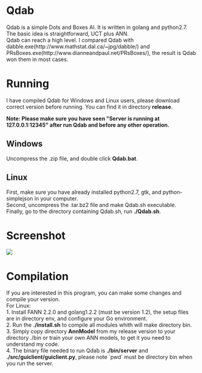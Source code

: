 <h1>Qdab</h1>
Qdab is a simple Dots and Boxes AI. It is written in golang and python2.7. The basic idea is straightforward, UCT plus ANN.<br />
Qdab can reach a high level. I compared Qdab with dabble.exe(http://www.mathstat.dal.ca/~jpg/dabble/) and PRsBoxes.exe(http://www.dianneandpaul.net/PRsBoxes/), the result is Qdab won them in most cases.

<h1>Running</h1>
I have compiled Qdab for Windows and Linux users, please download correct version before running. You can find it in directory <b>release</b>.<br/>

<b>Note: Please make sure you have seen "Server is running at 127.0.0.1:12345" after run Qdab and before any other operation.</b>

<h2>Windows</h2>
Uncompress the .zip file, and double click <b>Qdab.bat</b>. 

<h2>Linux</h2>
First, make sure you have already installed python2.7, gtk, and python-simplejson in your computer.<br />
Second, uncompress the .tar.bz2 file and make Qdab.sh executable.<br />
Finally, go to the directory containing Qdab.sh, run <b>./Qdab.sh</b>.

<h1>Screenshot</h1>
<img src="https://camo.githubusercontent.com/3c1d8fab59aed7c0175f8a982280ea5265f7c633/687474703a2f2f692e696d6775722e636f6d2f4b7270346838392e706e67" />

<h1>Compilation</h1>
If you are interested in this program, you can make some changes and compile your version.<br />
For Linux:<br />
1. Install FANN 2.2.0 and golang1.2.2 (must be version 1.2), the setup files are in directory env, and configure your Go environment.<br />
2. Run the <b>./install.sh</b> to compile all modules whith will make directory bin.<br />
3. Simply copy directory <b>AnnModel</b> from my release version to your directory ./bin or train your own ANN models, to get it you need to understand my code.<br />
4. The binary file needed to run Qdab is <b>./bin/server</b> and <b>./src/guiclient/guiclient.py</b>, please note `pwd` must be directory bin when you run the server.

